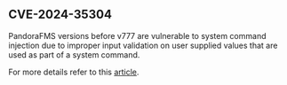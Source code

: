 
## CVE-2024-35304

PandoraFMS versions before v777 are vulnerable to system command injection due to improper input validation on user supplied values that are used as part
of a system command.

For more details refer to this [article](https://u32i.github.io/posts/PandoraFMS-Netflow-RCE/).
